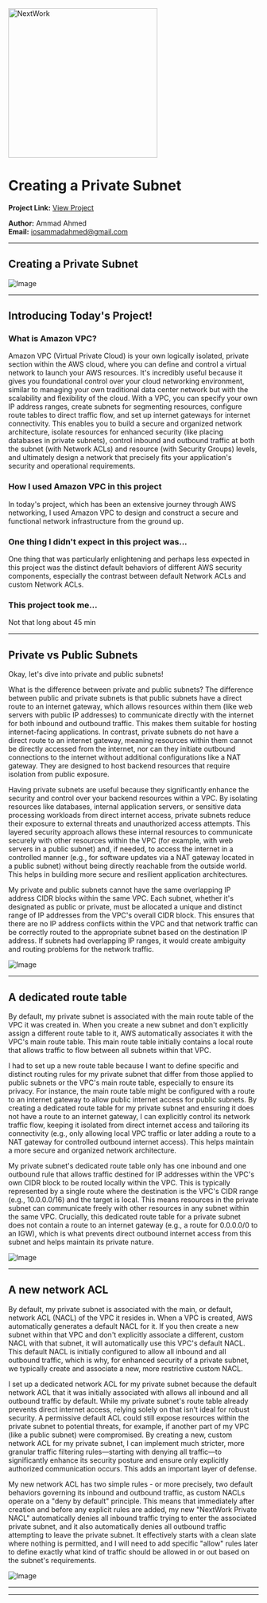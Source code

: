<img src="https://cdn.prod.website-files.com/677c400686e724409a5a7409/6790ad949cf622dc8dcd9fe4_nextwork-logo-leather.svg" alt="NextWork" width="300" />

# Creating a Private Subnet

**Project Link:** [View Project](http://learn.nextwork.org/projects/aws-networks-private)

**Author:** Ammad Ahmed  
**Email:** iosammadahmed@gmail.com

---

## Creating a Private Subnet

![Image](http://learn.nextwork.org/inspired_gold_shy_gazelle/uploads/aws-networks-private_afe1fdbd)

---

## Introducing Today's Project!

### What is Amazon VPC?

Amazon VPC (Virtual Private Cloud) is your own logically isolated, private section within the AWS cloud, where you can define and control a virtual network to launch your AWS resources. It's incredibly useful because it gives you foundational control over your cloud networking environment, similar to managing your own traditional data center network but with the scalability and flexibility of the cloud. With a VPC, you can specify your own IP address ranges, create subnets for segmenting resources, configure route tables to direct traffic flow, and set up internet gateways for internet connectivity. This enables you to build a secure and organized network architecture, isolate resources for enhanced security (like placing databases in private subnets), control inbound and outbound traffic at both the subnet (with Network ACLs) and resource (with Security Groups) levels, and ultimately design a network that precisely fits your application's security and operational requirements.

### How I used Amazon VPC in this project

In today's project, which has been an extensive journey through AWS networking, I used Amazon VPC to design and construct a secure and functional network infrastructure from the ground up. 

### One thing I didn't expect in this project was...

One thing that was particularly enlightening and perhaps less expected in this project was the distinct default behaviors of different AWS security components, especially the contrast between default Network ACLs and custom Network ACLs.

### This project took me...

Not that long about 45 min 

---

## Private vs Public Subnets

Okay, let's dive into private and public subnets!

What is the difference between private and public subnets?
The difference between public and private subnets is that public subnets have a direct route to an internet gateway, which allows resources within them (like web servers with public IP addresses) to communicate directly with the internet for both inbound and outbound traffic. This makes them suitable for hosting internet-facing applications. In contrast, private subnets do not have a direct route to an internet gateway, meaning resources within them cannot be directly accessed from the internet, nor can they initiate outbound connections to the internet without additional configurations like a NAT gateway. They are designed to host backend resources that require isolation from public exposure.

Having private subnets are useful because they significantly enhance the security and control over your backend resources within a VPC. By isolating resources like databases, internal application servers, or sensitive data processing workloads from direct internet access, private subnets reduce their exposure to external threats and unauthorized access attempts. This layered security approach allows these internal resources to communicate securely with other resources within the VPC (for example, with web servers in a public subnet) and, if needed, to access the internet in a controlled manner (e.g., for software updates via a NAT gateway located in a public subnet) without being directly reachable from the outside world. This helps in building more secure and resilient application architectures.

My private and public subnets cannot have the same overlapping IP address CIDR blocks within the same VPC. Each subnet, whether it's designated as public or private, must be allocated a unique and distinct range of IP addresses from the VPC's overall CIDR block. This ensures that there are no IP address conflicts within the VPC and that network traffic can be correctly routed to the appropriate subnet based on the destination IP address. If subnets had overlapping IP ranges, it would create ambiguity and routing problems for the network traffic.

![Image](http://learn.nextwork.org/inspired_gold_shy_gazelle/uploads/aws-networks-private_afe1fdbd)

---

## A dedicated route table

By default, my private subnet is associated with the main route table of the VPC it was created in. When you create a new subnet and don't explicitly assign a different route table to it, AWS automatically associates it with the VPC's main route table. This main route table initially contains a local route that allows traffic to flow between all subnets within that VPC.

I had to set up a new route table because I want to define specific and distinct routing rules for my private subnet that differ from those applied to public subnets or the VPC's main route table, especially to ensure its privacy. For instance, the main route table might be configured with a route to an internet gateway to allow public internet access for public subnets. By creating a dedicated route table for my private subnet and ensuring it does not have a route to an internet gateway, I can explicitly control its network traffic flow, keeping it isolated from direct internet access and tailoring its connectivity (e.g., only allowing local VPC traffic or later adding a route to a NAT gateway for controlled outbound internet access). This helps maintain a more secure and organized network architecture.

My private subnet's dedicated route table only has one inbound and one outbound rule that allows traffic destined for IP addresses within the VPC's own CIDR block to be routed locally within the VPC. This is typically represented by a single route where the destination is the VPC's CIDR range (e.g., 10.0.0.0/16) and the target is local. This means resources in the private subnet can communicate freely with other resources in any subnet within the same VPC. Crucially, this dedicated route table for a private subnet does not contain a route to an internet gateway (e.g., a route for 0.0.0.0/0 to an IGW), which is what prevents direct outbound internet access from this subnet and helps maintain its private nature.

![Image](http://learn.nextwork.org/inspired_gold_shy_gazelle/uploads/aws-networks-private_b4b904b5)

---

## A new network ACL

By default, my private subnet is associated with the main, or default, network ACL (NACL) of the VPC it resides in. When a VPC is created, AWS automatically generates a default NACL for it. If you then create a new subnet within that VPC and don't explicitly associate a different, custom NACL with that subnet, it will automatically use this VPC's default NACL. This default NACL is initially configured to allow all inbound and all outbound traffic, which is why, for enhanced security of a private subnet, we typically create and associate a new, more restrictive custom NACL. 

I set up a dedicated network ACL for my private subnet because the default network ACL that it was initially associated with allows all inbound and all outbound traffic by default. While my private subnet's route table already prevents direct internet access, relying solely on that isn't ideal for robust security. A permissive default ACL could still expose resources within the private subnet to potential threats, for example, if another part of my VPC (like a public subnet) were compromised. By creating a new, custom network ACL for my private subnet, I can implement much stricter, more granular traffic filtering rules—starting with denying all traffic—to significantly enhance its security posture and ensure only explicitly authorized communication occurs. This adds an important layer of defense. 

My new network ACL has two simple rules - or more precisely, two default behaviors governing its inbound and outbound traffic, as custom NACLs operate on a "deny by default" principle. This means that immediately after creation and before any explicit rules are added, my new "NextWork Private NACL" automatically denies all inbound traffic trying to enter the associated private subnet, and it also automatically denies all outbound traffic attempting to leave the private subnet. It effectively starts with a clean slate where nothing is permitted, and I will need to add specific "allow" rules later to define exactly what kind of traffic should be allowed in or out based on the subnet's requirements. 

![Image](http://learn.nextwork.org/inspired_gold_shy_gazelle/uploads/aws-networks-private_1ed2cb07)

---

---
